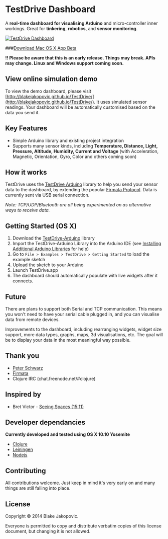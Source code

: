 TestDrive Dashboard
===

A **real-time dashboard for visualising Arduino** and micro-controller inner workings. Great for **tinkering**, **robotics**, and **sensor monitoring**.

[![TestDrive Dashboard](https://cloud.githubusercontent.com/assets/427450/3868668/8f5cc922-2059-11e4-8fc0-816bd225f518.png)](http://blakejakopovic.github.io/TestDrive/)

###[Download Mac OS X App Beta](https://github.com/blakejakopovic/TestDrive/releases)

**!! Please be aware that this is an early release. Things may break. APIs may change. Linux and Windows support coming soon.**

## View online simulation demo

To view the demo dashboard, please visit [http://blakejakopovic.github.io/TestDrive/](http://blakejakopovic.github.io/TestDrive/). It uses simulated
sensor readings. Your dashboard will be automatically customised based on the data you send it.

## Key Features

* Simple Arduino library and existing project integration
* Supports many sensor kinds, including **Temperature, Distance, Light, Pressure, Altitude, Humidity, Current and Voltage** (with Acceleration, Magnetic, Orientation, Gyro, Color and others coming soon)

## How it works
TestDrive uses the [TestDrive Arduino](https://github.com/blakejakopovic/testdrive-arduino) library to help you send your sensor data to the dashboard, by extending the popular [Firmata Protocol](http://firmata.org/wiki/Main_Page). Data is currently sent via USB serial connection.

*Note: TCP/UDP/Bluetooth are all being experimented on as alternative ways to receive data.*

## Getting Started (OS X)

1. Download the [TestDrive-Arduino](https://github.com/blakejakopovic/TestDrive-Arduino) library
2. Import the TestDrive-Arduino Library into the Arduino IDE (see [Installing Additional Arduino Libraries](http://arduino.cc/en/Guide/Libraries) for help)
3. Go to `File > Examples > TestDrive > Getting Started` to load the example sketch
4. Upload the sketch to your Arduino
5. Launch TestDrive.app
6. The dashboard should automatically populate with
live widgets after it connects.


## Future
There are plans to support both Serial and TCP communication. This means you won't need to have your serial cable plugged in, and you can visualise data from remote devices.

Improvements to the dashboard, including rearranging widgets, widget size support, more data types,  graphs, maps, 3d visualisations, etc. The goal will be to display your data in the most meaningful way possible.

## Thank you
* [Peter Schwarz](https://github.com/peterschwarz/)
* [Firmata](http://firmata.org/wiki/Main_Page)
* Clojure IRC (chat.freenode.net/#clojure)

## Inspired by
* Bret Victor - [Seeing Spaces (15:11)](http://vimeo.com/97903574)

## Developer dependancies

**Currently developed and tested using OS X 10.10 Yosemite**

* [Clojure](http://clojure.org/)
* [Leiningen](http://leiningen.org/)
* [Nodejs](http://nodejs.org)

## Contributing
All contributions welcome. Just keep in mind it's very early on and many things are still falling into place.

## License

Copyright © 2014 Blake Jakopovic.

Everyone is permitted to copy and distribute verbatim copies
of this license document, but changing it is not allowed.
